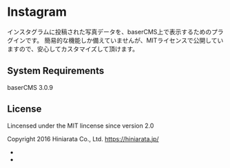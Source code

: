 Instagram
==========
インスタグラムに投稿された写真データを、baserCMS上で表示するためのプラグインです。
簡易的な機能しか備えていませんが、MITライセンスで公開していますので、安心してカスタマイズして頂けます。


System Requirements
-------
baserCMS 3.0.9


License
-------
Lincensed under the MIT lincense since version 2.0

Copyright 2016 Hiniarata Co., Ltd. <https://hiniarata.jp/>

-
-

